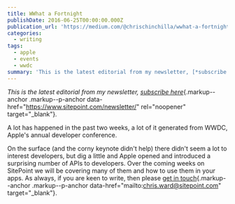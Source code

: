 ```yaml
---
title: WWhat a Fortnight
publishDate: 2016-06-25T00:00:00.000Z
publication_url: 'https://medium.com/@chrischinchilla/wwhat-a-fortnight-4e6608939452'
categories:
  - writing
tags:
  - apple
  - events
  - wwdc
summary: 'This is the latest editorial from my newsletter, [*subscribe'
---
```



*This is the latest editorial from my newsletter,* [*subscribe
here*](https://www.sitepoint.com/newsletter/){.markup--anchor
.markup--p-anchor data-href="https://www.sitepoint.com/newsletter/"
rel="noopener" target="_blank"}*.*

A lot has happened in the past two weeks, a lot of it generated from
WWDC, Apple's annual developer conference.

On the surface (and the corny keynote didn't help) there didn't seem a
lot to interest developers, but dig a little and Apple opened and
introduced a surprising number of APIs to developers. Over the coming
weeks on SitePoint we will be covering many of them and how to use them
in your apps. As always, if you are keen to write, then please [get in
touch](mailto:chris.ward@sitepoint.com){.markup--anchor
.markup--p-anchor data-href="mailto:chris.ward@sitepoint.com"
target="_blank"}.
